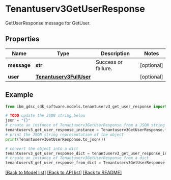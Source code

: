 # Tenantuserv3GetUserResponse

GetUserResponse message for GetUser.

## Properties

Name | Type | Description | Notes
------------ | ------------- | ------------- | -------------
**message** | **str** | Success or failure. | [optional] 
**user** | [**Tenantuserv3FullUser**](Tenantuserv3FullUser.md) |  | [optional] 

## Example

```python
from ibm_gdsc_sdk_software.models.tenantuserv3_get_user_response import Tenantuserv3GetUserResponse

# TODO update the JSON string below
json = "{}"
# create an instance of Tenantuserv3GetUserResponse from a JSON string
tenantuserv3_get_user_response_instance = Tenantuserv3GetUserResponse.from_json(json)
# print the JSON string representation of the object
print(Tenantuserv3GetUserResponse.to_json())

# convert the object into a dict
tenantuserv3_get_user_response_dict = tenantuserv3_get_user_response_instance.to_dict()
# create an instance of Tenantuserv3GetUserResponse from a dict
tenantuserv3_get_user_response_from_dict = Tenantuserv3GetUserResponse.from_dict(tenantuserv3_get_user_response_dict)
```
[[Back to Model list]](../README.md#documentation-for-models) [[Back to API list]](../README.md#documentation-for-api-endpoints) [[Back to README]](../README.md)


